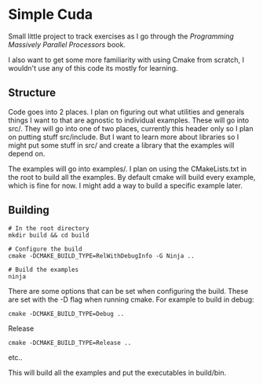 # Simple Cuda

Small little project to track exercises as I go through the *Programming Massively Parallel Processors* book.

I also want to get some more familiarity with using Cmake from scratch, I wouldn't use any of this code its mostly for learning.



## Structure

Code goes into 2 places. I plan on figuring out what utilities and generals things I want to that are agnostic to individual examples. These will go into src/.
They will go into one of two places, currently this header only so I plan on putting stuff src/include. But I want to learn more about libraries so I might put some stuff in src/ and create a library that the examples will depend on.

The examples will go into examples/. I plan on using the CMakeLists.txt in the root to build all the examples. By default cmake will build every example, which is fine for now. I might add a way to build a specific example later.



## Building

```Shell
# In the root directory
mkdir build && cd build

# Configure the build
cmake -DCMAKE_BUILD_TYPE=RelWithDebugInfo -G Ninja ..

# Build the examples
ninja

```

There are some options that can be set when configuring the build. These are set with the -D flag when running cmake.
For example to build in debug:

```Shell
cmake -DCMAKE_BUILD_TYPE=Debug ..
```

Release

```Shell
cmake -DCMAKE_BUILD_TYPE=Release ..
```

etc..


This will build all the examples and put the executables in build/bin.

